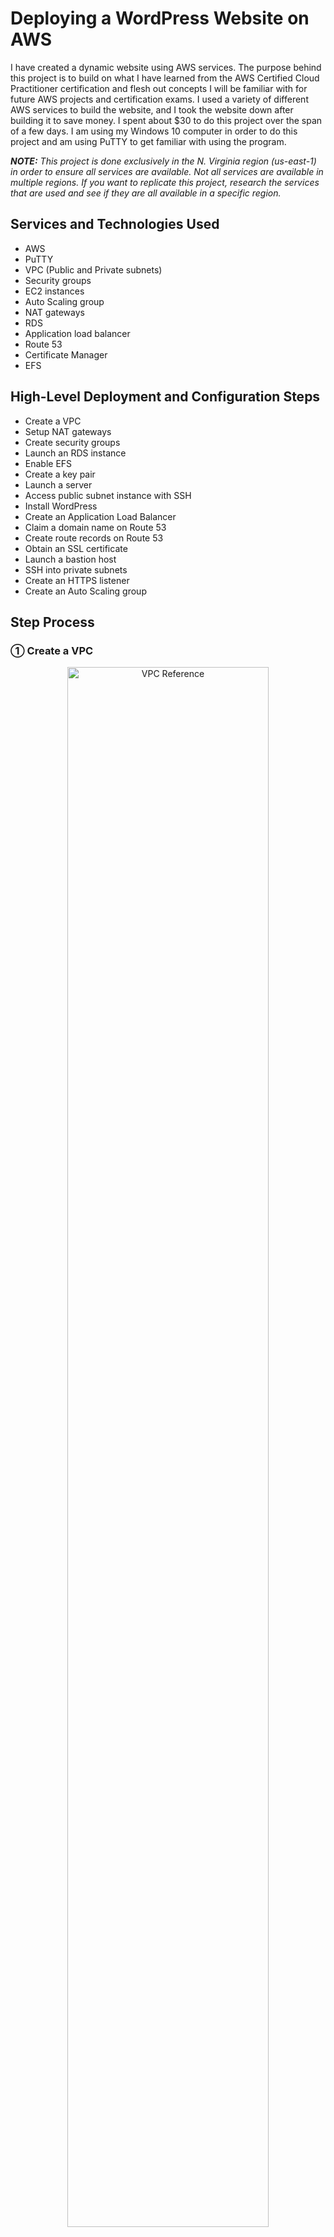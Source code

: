 <h1>Deploying a WordPress Website on AWS</h1>

I have created a dynamic website using AWS services. The purpose behind this project is to build on what I have learned from the AWS Certified Cloud Practitioner certification and flesh out concepts I will be familiar with for future AWS projects and certification exams. I used a variety of different AWS services to build the website, and I took the website down after building it to save money. I spent about $30 to do this project over the span of a few days. I am using my Windows 10 computer in order to do this project and am using PuTTY to get familiar with using the program. 

_<b>NOTE:</b> This project is done exclusively in the N. Virginia region (us-east-1) in order to ensure all services are available. Not all services are available in multiple regions. If you want to replicate this project, research the services that are used and see if they are all available in a specific region._

<h2>Services and Technologies Used</h2>

- AWS
- PuTTY
- VPC (Public and Private subnets)
- Security groups
- EC2 instances
- Auto Scaling group
- NAT gateways
- RDS
- Application load balancer
- Route 53
- Certificate Manager
- EFS

<h2>High-Level Deployment and Configuration Steps</h2>

- Create a VPC
- Setup NAT gateways
- Create security groups
- Launch an RDS instance
- Enable EFS
- Create a key pair
- Launch a server
- Access public subnet instance with SSH
- Install WordPress
- Create an Application Load Balancer
- Claim a domain name on Route 53
- Create route records on Route 53
- Obtain an SSL certificate
- Launch a bastion host
- SSH into private subnets
- Create an HTTPS listener
- Create an Auto Scaling group

<h2>Step Process</h2>

<h3>&#9312; Create a VPC</h3>

<p align="center">
<img src="https://i.imgur.com/Tqq0xAr.jpg" height="80%" width="80%" alt="VPC Reference"/>
</p>

- A three-tier VPC will serve as the architecture for the project. The first tier will have the public subnets. The public subnets will host resources such as NAT gateways, an application load balancer, and eventually a bastion host. The second tier will host a private subnet. The web servers (EC2 instances) will be hosted there. The third tier will have another private subnet which will host the database necessary to complete the project. The subnets will be duplicated across multiple availability zones to increase fault tolerance and high availability. An internet gateway and route table will also be created to allow resources in the VPC to access the internet.

- The VPC will be created in the <b>N. Virginia region</b>. From the AWS Management console, navigate to the <b>VPC</b> service. In the VPCs menu, click <b>Create VPC</b>.
  - Give a name to the VPC <b>(Dev VPC)</b> and enter the IPv4 CIDR block <b>(10.0.0.0/16)</b>. Leave the rest of the settings as default and click <b>Create VPC</b>.

<p align="center">
<img src="https://i.imgur.com/4bpt43d.png" height="80%" width="80%" alt="Step 1-1"/>
</p>

- Next, DNS host names have to be enabled for the VPC that was created. Under <b>Actions</b>, select <b>Edit VPC settings</b>. Under <b>DNS settings</b>, make sure <b>Enable DNS resolution</b> and <b>Enable DNS hostnames</b> are checked and save the changes.

<p align="center">
<img src="https://i.imgur.com/RXp9haj.png" height="80%" width="80%" alt="Step 1-2"/>
</p>

<p align="center">
<img src="https://i.imgur.com/nnqQFcZ.png" height="80%" width="80%" alt="Step 1-3"/>
</p>

- An internet gateway will now be created for the VPC. On the left-hand menu, select <b>Internet Gateways</b>. Click <b>Create internet gateway</b>.
  - Give a name for the internet gateway <b>(Dev Internet Gateway)</b> and create it.

<p align="center">
<img src="https://i.imgur.com/P984xtj.png" height="80%" width="80%" alt="Step 1-4"/>
</p>

- After creating the internet gateway, it will have to be attached to the VPC. This is to ensure the VPC can communicate with the internet. There will be an option that says to <b>Attach to a VPC</b> after the internet gateway has been created.
  - One thing to note is that you can only attach one internet gateway to one VPC. When you go to attach an internet gateway to a VPC on AWS, you can only select VPCs that do not have internet gateways.

<p align="center">
<img src="https://i.imgur.com/VaRicio.png" height="80%" width="80%" alt="Step 1-5"/>
</p>

- Now that the internet gateway is attached to the VPC, public subnets will be created in two availability zones <b>(us-east-1a and us-east-1b)</b>.
  - Select the <b>Subnets</b> tab on the left-hand menu. Click <b>Create subnet</b>. When creating your public subnets, make sure the <b>Dev VPC</b> is selected. For the first public subnet, name it <b>Public Subnet AZ1</b> and make sure it is in the <b>us-east-1a</b> availability zone. Its IPv4 CIDR block should be <b>10.0.0.0/24</b>. For the second public subnet, name it <b>Public Subnet AZ2</b> and make sure it is in the <b>us-east-1b</b> availability zone. Its IPv4 CIDR block should be <b>10.0.1.0/24</b>.

<p align="center">
<img src="https://i.imgur.com/1QhrXhb.png" height="80%" width="80%" alt="Step 1-6"/>
</p>

<p align="center">
<img src="https://i.imgur.com/toddnWF.png" height="80%" width="80%" alt="Step 1-7"/>
</p>

- After the public subnets are created, the auto enable IP settings need to be enabled for both subnets. This means when an EC2 instance is launched in the subnets, the instances will be assigned an appropriate public IP address in order to communicate with the internet.
  - For each subnet, select them and click on <b>Edit subnet settings</b>. Make sure <b>Enable auto-assign public IPv4 address</b> is turned on for both subnets and save the changes.

<p align="center">
<img src="https://i.imgur.com/YJbkxaN.png" height="80%" width="80%" alt="Step 1-8"/>
</p>

<p align="center">
<img src="https://i.imgur.com/TxhpCUJ.png" height="80%" width="80%" alt="Step 1-9"/>
</p>

- A public route table will now be created.
  - Select the <b>Route Tables</b> tab on the left-hand menu. A route table was already created when the VPC was made. This is referred to as the main route table and is private by default. Click <b>Create route table</b> and name the new route table <b>Public Route Table</b>. It will be attached to the Dev VPC.
 
<p align="center">
<img src="https://i.imgur.com/s1gIgpk.png" height="80%" width="80%" alt="Step 1-10"/>
</p>

- A public route will be added to the route table that was made. This public route will route traffic to the internet.
  - Under the <b>Routes</b> tab for the Public Route Table, click <b>Edit Routes</b>. Add a new route where the <b>Destination</b> is <b>0.0.0.0/0</b> (this means all traffic) and the <b>Target</b> is the <b>Dev Internet Gateway</b>. Save the changes.

<p align="center">
<img src="https://i.imgur.com/5Nt9aoP.png" height="80%" width="80%" alt="Step 1-11"/>
</p>

<p align="center">
<img src="https://i.imgur.com/wuOursD.png" height="80%" width="80%" alt="Step 1-12"/>
</p>

- The next thing that needs to be done is to associate the public subnets with the public route table.
  - While under the menu for Public Route Table, open the <b>Subnet associations</b> tab and scroll to <b>Explicit subnet associations</b>. Click on <b>Edit subnet associations</b>. Select both public subnets and save the associations.

 <p align="center">
<img src="https://i.imgur.com/0csGYLF.png" height="80%" width="80%" alt="Step 1-13"/>
</p>

 <p align="center">
<img src="https://i.imgur.com/0zVDZug.png" height="80%" width="80%" alt="Step 1-14"/>
</p>

- In order to finish creating the VPC, the four private subnets need to be created.
  - On the left-hand menu, click on Subnets and create the private subnets for the VPC. When creating your private subnets, make sure the Dev VPC is selected. For the first private subnet, name it <b>Private App Subnet AZ1</b> and make sure it is in the <b>us-east-1a</b> availability zone. Its IPv4 CIDR block should be <b>10.0.2.0/24</b>. For the second private subnet, name it <b>Private App Subnet AZ2</b> and make sure it is in the <b>us-east-1b</b> availability zone. Its IPv4 CIDR block should be <b>10.0.3.0/24</b>. For the third private subnet, name it <b>Private Data Subnet AZ1</b> and make sure it is in the <b>us-east-1a</b> availability zone. Its IPv4 CIDR block should be <b>10.0.4.0/24</b>. For the fourth private subnet, name it <b>Private Data Subnet AZ2</b> and make sure it is in the <b>us-east-1b</b> availability zone. Its IPv4 CIDR block should be <b>10.0.5.0/24</b>.

<p align="center">
<img src="https://i.imgur.com/t5sHdIT.png" height="80%" width="80%" alt="Step 1-15"/>
</p>

<p align="center">
<img src="https://i.imgur.com/Frc068s.png" height="80%" width="80%" alt="Step 1-16"/>
</p>

<p align="center">
<img src="https://i.imgur.com/6UgkdLh.png" height="80%" width="80%" alt="Step 1-17"/>
</p>

<p align="center">
<img src="https://i.imgur.com/3wbbJrt.png" height="80%" width="80%" alt="Step 1-18"/>
</p>

- Before you continue, make sure all 6 subnets are in the correct Availability Zones. The project will rely heavily on all the subnets and all resources and data will flow across the VPC.

_<b>NOTE:</b> When you create a route to a route table, all the subnets associated within the route table will automatically become public. Subnets are private when the route table does not have a route. In the Route Tables tab, check each route table to confirm each subnet are where they belong as shown below. The private subnets should be in the main route table that was automatically created when the VPC was first made. This is because these subnets do not have explicit associations, unlike the public subnets. The main route table is routing traffic locally within the VPC._

<p align="center">
<img src="https://i.imgur.com/8wTlXJy.png" height="80%" width="80%" alt="Step 1-19"/>
</p>

<h3>&#9313; Create NAT gateways</h3>

<p align="center">
<img src="https://i.imgur.com/kFiYDfb.jpg" height="80%" width="80%" alt="Step 2"/>
</p>

- Two NAT gateways will be created within the first and second Availability Zones. One will be in Public Subnet AZ1 and will be tied to a new private route table via a route that will connect the two together. The route table will also be associated with the Private App Subnet AZ1 and Private Data Subnet AZ1 subnets within the VPC. The second NAT gateway wil be created in Public Subnet AZ1 and tied to a new private route table with a route. The second route table will be associated with the Private App Subnet AZ2 and Private Data Subnet AZ2 subnets within the VPC.
- On the AWS management console, navigate to the <b>VPC</b> service. Select <b>NAT Gateways</b> on the VPC Dashboard. Create the first NAT gateway in <b>Public Subnet AZ1</b>. Name it <b>NAT Gateway AZ1</b>. Make sure to click <b>Allocate Elastic IP</b> before creating the NAT gateway.

<p align="center">
<img src="https://i.imgur.com/xy6mj0E.png" height="80%" width="80%" alt="Step 2-1"/>
</p>

- Now that the NAT gateway is created, a private route table and the appropriate route will be created so there will be access to the internet. Call this new route table <b>Private Route Table AZ1</b> and put it in the Dev VPC. For the route, make sure the <b>Destination</b> is <b>0.0.0.0/0</b> and the <b>Target</b> is <b>NAT Gateway AZ1</b>.

<p align="center">
<img src="https://i.imgur.com/ZB8sq4W.png" height="80%" width="80%" alt="Step 2-2"/>
</p>

<p align="center">
<img src="https://i.imgur.com/GsrBCwU.png" height="80%" width="80%" alt="Step 2-3"/>
</p>

- The next step is to associate the route table with Private App Subnet AZ1 and Private Data Subnet AZ1. In Private Route Table AZ1, open the <b>Subnet associations</b> tab and click on <b>Edit subnet associations</b>. Select <b>Private App Subnet AZ1</b> and <b>Private Data Subnet AZ1</b> and save the associations.

<p align="center">
<img src="https://i.imgur.com/VNPTmid.png" height="80%" width="80%" alt="Step 2-4"/>
</p>

- Repeat the previous steps in order to create a NAT gateway in Public Subnet AZ2.
  - Name the second NAT gateway <b>NAT Gateway AZ2</b>.
  - Name the second route table <b>Private Route Table AZ2</b> and put it in the Dev VPC.
  - Add a route where the <b>Destination</b> is <b>0.0.0.0/0</b> and the <b>Target</b> is <b>NAT Gateway AZ2</b>.
  - Associate the route table with <b>Private App Subnet AZ2</b> and <b>Private Data Subnet AZ2</b>.

<h3>&#9314; Create Security Groups</h3>

<p align="center">
<img src="https://i.imgur.com/yw8HU3r.jpg" height="80%" width="80%" alt="Step 3"/>
</p>

- The above image details all the security groups that need to be created to continue with the project. The application load balancer will have a security group to allow internet traffic (HTTP and HTTPS). One security group will be dedicated to allow SSH access to EC2 instances using your IP address. (Any time an SSH security group is created, it is always best practice to limit the source to your IP address for safety.) A security group will be created for web servers in the Private App Subnets. The sources for this security group will be limited to the ALB and SSH security groups respectively. A security group will be created for the RDS database that will be hosted on the Private Data Subnets and the source will be from the Webserver security group. An EFS security group will be made for elastic file system and use previous security groups for the sources.
- On the AWS management console, navigate to the <b>VPC</b> service. On the VPC Dashboard, open the <b>Security Groups</b> tab. The first security group that will be created is the <b>ALB Security Group</b>. Click on <b>Create security group</b> to get started. Make sure the security group is in the Dev VPC. For Inbound rules, there will be two rules that will be added. For the <b>Type</b>, select <b>HTTP and HTTPS</b>. The <b>Sources</b> will come from <b>Anywhere</b>. To have this setting, input the CIDR block <b>0.0.0.0/0</b>. Click <b>Create security group</b> to confirm the settings.

<p align="center">
<img src="https://i.imgur.com/RHjr9gP.png" height="80%" width="80%" alt="Step 3-1"/>
</p>

<p align="center">
<img src="https://i.imgur.com/Bafkoaa.png" height="80%" width="80%" alt="Step 3-2"/>
</p>

- Create the rest of the security groups with the following settings:
  - <b>SSH Security Group</b> - VPC: Dev VPC, Inbound rules: SSH, Source: My IP
  - <b>Webserver Security Group</b> - VPC: Dev VPC, Inbound rules: HTTP, Source: ALB Security Group, Inbound rules: HTTPS, Source: ALB Security Group, Inbound rules: SSH, Source: SSH Security Group.
  - <b>Database Security Group</b> - VPC: Dev VPC, Inbound rules: MySQL/Aurora, Source: Webserver Security Group.
  - <b>EFS Security Group</b> - VPC: Dev VPC, Inbound rules: NFS, Source: Webserver Security Group, Inbound rules: SSH, Source: SSH Security Group.
- After the EFS Security Group is created, click on <b>Edit inbound rules</b> to add one more important rule:
  - Add an additional NFS rule where the source is from the EFS Security Group. This rule could not be added unless the security group was already created.

<p align="center">
<img src="https://i.imgur.com/LF15HvK.png" height="80%" width="80%" alt="Step 3-3"/>
</p>

<h3>&#9315; Create the RDS Instance</h3>

<p align="center">
<img src="https://i.imgur.com/mx6xtMG.jpg" height="80%" width="80%" alt="Step 4"/>
</p>

- The next step is to create a RDS database in the Private Data Subnets. On the AWS management console, navigate to the <b>RDS</b> service to get started. Before creating the RDS instance, subnet groups need to be created. They specify which subnets the RDS database will be created in. Select <b>Subnet groups</b> on the RDS Dashboard and click <b>Create DB subnet group</b>.
  - Name the group <b>database subnets</b> and place it in the Dev VPC. Under the <b>Add subnets</b> section, select the <b>us-east-1a</b> and <b>us-east-1b</b> Availability Zones. For <b>Subnets</b>, select the subnets with the CIDR blocks <b>10.0.4.0/24</b> and <b>10.0.5.0/24</b>. Click <b>Create</b> to make the subnet group.

<p align="center">
<img src="https://i.imgur.com/3N0vEt9.png" height="80%" width="80%" alt="Step 4-1"/>
</p>

- Now that the subnet group is created, it is time to make the database itself. Click on <b>Databases</b> on the left-hand menu and click on <b>Create database</b>. Use the following parameters to create the database:
  - <b>Creation method</b>: Standard create
  - <b>Engine options</b>: MySQL
  - <b>Engine Version</b>: MySQL 5.7 (The latest version of 5.7 as in the future, more updated versions will be released beyond when I created the website.)
  - <b>Templates</b>: Dev/Test
  - <b>DB instance identifier</b>: dev-rds-db
  - <b>Master username</b>: (Whatever you choose, in my case it is ernesto.)
  - <b>Master password</b>: (Whatever you choose, in my case it is Password1. Make sure you remember this password as there will be no way to retrieve it afterward.)
  - <b>DB instance class</b>: Burstable classes (db.t2.micro)
  - <b>VPC</b>: Dev VPC
  - <b>Subnet group</b>: database subnets
  - <b>VPC security group</b>: Choose existing (Database Security Group)
  - <b>Availability Zone</b>: us-east-1b
  - <b>Database authentication</b>: Password authentication
  - <b>Initial database name</b>: applicationdb (Make sure you expand Additional configuration to see this parameter, you must specify a name or else RDS will not make the database.)
- After the database is created (it will take a few minutes for AWS to create), click on the database indentifier name. Under the <b>Connectivity & security</b> tab, take note of the <b>Endpoint</b> of the database. This information will be used later when connecting to the database using an EC2 instance. Under the <b>Configuration</b> tab, take note of the <b>DB instance ID</b> and <b>DB name</b> as they will also be used to connect to the database.

<p align="center">
<img src="https://i.imgur.com/PGn58sg.png" height="80%" width="80%" alt="Step 4-2"/>
</p>

<p align="center">
<img src="https://i.imgur.com/IIeUG0w.png" height="80%" width="80%" alt="Step 4-3"/>
</p>

<h3>&#9316; Create the Elastic File System (EFS)</h3>

- Now that the RDS database is in place, it is time to create an EFS file system with mount targets in the Private Data Subnets in both Availability Zones. This is to ensure the web servers can have access to shared files.
- On the AWS management console, navigate to the EFS service and click Create file system and Customize. Use the following parameters to create the file system:
  - Name: Dev-EFS
  - Encryption: Check off Enable encryption of data at rest (This is to ensure we do not get charged for the encryption.)
  - Tag key: Name, Tag value: Dev-EFS
  - VPC: Dev VPC
  - Mount targets: us-east-1a, Private Data Subnet AZ1, EFS Security Group and us-east-1b, Private Data Subnet AZ2, EFS Security Group
  - File system policy: Leave everything as default

<p align="center">
<img src="https://i.imgur.com/8gXgWA4.png" height="80%" width="80%" alt="Step 5-1"/>
</p>

<p align="center">
<img src="https://i.imgur.com/T6798l6.png" height="80%" width="80%" alt="Step 5-2"/>
</p>

- Now that the elastic file system is created, click on the File system ID and click on Attach. This information will be used later in the project to mount the file system.

<p align="center">
<img src="https://i.imgur.com/9XEGzAk.png" height="80%" width="80%" alt="Step 5-3"/>
</p>

<p align="center">
<img src="https://i.imgur.com/2ISmlXF.png" height="80%" width="80%" alt="Step 5-4"/>
</p>

<h3>&#9317; Create a Key Pair</h3>

- A key pair will now have to be created in order to progress further with the project. On the AWS management console, navigate to the EC2 service. On the left-hand menu, click on Key Pairs and click Create key pair.
  - Name the key pair (in my case, myec2key) and make sure the Key pair type is RSA. The file format will be kept as .ppk because I will be using the key pair for use with PuTTY.

<p align="center">
<img src="https://i.imgur.com/NHsrLTe.png" height="80%" width="80%" alt="Step 6-1"/>
</p>

<p align="center">
<img src="https://i.imgur.com/iXgObty.png" height="80%" width="80%" alt="Step 6-2"/>
</p>

- When a key pair is made, two keys are generated: a public key and a private key. The key on the AWS console is the public key and it will be used in the EC2 instance when it is launched. The key that is downloaded on the computer is the private key and it will be used whenever SSH is used to access an instance.

<h3>&#9318; Launching a Setup Server</h3>

- An EC2 instance will be launched in Public Subnet AZ1 in order to install the website and move files to the EFS. On the AWS management console, navigate to the EC2 service and select Instances (running). Click on Launch instances to get started. Use the following parameters for the instance:
  - Name: Setup Server
  - Application and OS Images: Amazon Linux
  - AMI: Amazon Linux 2 AMI (Free tier eligible)
  - Instance type: t2.micro
  - Key pair (login): myec2key (the key pair that you created)
  - VPC: Dev VPC
  - Subnet: Public Subnet AZ1
  - Firewall (security groups): SSH Security Group, ALB Security Group, Webserver Security Group

<p align="center">
<img src="https://i.imgur.com/0ZSMbeb.png" height="80%" width="80%" alt="Step 7-1"/>
</p>

<p align="center">
<img src="https://i.imgur.com/X87q45d.png" height="80%" width="80%" alt="Step 7-2"/>
</p>

<p align="center">
<img src="https://i.imgur.com/ut8LC58.png" height="80%" width="80%" alt="Step 7-3"/>
</p>

<h3>&#9319; Accessing the Public Subnet EC2 Instance</h3>

- Because I am using a Windows computer, I will be using PuTTY to SSH into the instance that was created. While it is possible to not use PuTTY since I am using a Windows 10 computer, I will still use PuTTY for practice.
- To SSH into the instance, copy the instance's Public IPv4 address. Within the Session tab of PuTTY, enter the Host Name ec2-user@(Public IPv4 address). In the Connection tab, expand SSH and expand Auth. Select Credentials under the Auth tab. Enter the private key that was downloaded to the computer when the key pair was created earlier in the project. After you click Open, you will successfully access the EC2 instance.

<p align="center">
<img src="https://i.imgur.com/P3r8ZZR.png" height="80%" width="80%" alt="Step 8-1"/>
</p>

<p align="center">
<img src="https://i.imgur.com/0UaATYQ.png" height="80%" width="80%" alt="Step 8-2"/>
</p>

<p align="center">
<img src="https://i.imgur.com/a7V4UkB.png" height="80%" width="80%" alt="Step 8-3"/>
</p>

<h3>&#9320; Installing WordPress</h3>

- Once the EC2 instance has been accessed through SSH, commands will have to be run in order to install the WordPress website. Before continuing, make sure that the relevant EFS mount data has been copied from a previous step in the project. In the EFS that was created earlier, the Attach menu will show the code that is necessary to mount the EFS. Make sure to copy the highlighted section in the image below.

<p align="center">
<img src="https://i.imgur.com/snqtoNi.png" height="80%" width="80%" alt="Step 9-1"/>
</p>

- Within the PuTTY session, run the following commands (and make sure to place the EFS code where specified and remove the parentheses around it):
  - sudo su
  - yum update -y
  - mkdir -p /var/www/html
  - sudo mount -t nfs4 -o nfsvers=4.1,rsize=1048576,wsize=1048576,hard,timeo=600,retrans=2,noresvport (EFS code):/ /var/www/html

- Now that the EFS has been mounted, Apache will have to be installed. Run the following commands:
  - sudo yum install -y httpd httpd-tools mod_ssl
  - sudo systemctl enable httpd
  - sudo systemctl start httpd

- Next, PHP 7.4 will be installed with the following commands:
  - sudo amazon-linux-extras enable php7.4
  - sudo yum clean metadata
  - sudo yum install php php-common php-pear -y
  - sudo yum install php-{cgi,curl,mbstring,gd,mysqlnd,gettext,json,xml,fpm,intl,zip} -y

- MySQL 5.7 will be installed with these commands:
  - sudo rpm -Uvh https://dev.mysql.com/get/mysql57-community-release-el7-11.noarch.rpm
  - sudo rpm --import https://repo.mysql.com/RPM-GPG-KEY-mysql-2022
  - sudo yum install mysql-community-server -y
  - sudo systemctl enable mysqld
  - sudo systemctl start mysqld

- Some web files will need to have their permissions changed. Run these commands to set the permissions:
  - sudo usermod -a -G apache ec2-user
  - sudo chown -R ec2-user:apache /var/www
  - sudo chmod 2775 /var/www && find /var/www -type d -exec sudo chmod 2775 {} \;
  - sudo find /var/www -type f -exec sudo chmod 0664 {} \;
  - chown apache:apache -R /var/www/html

- The WordPress files will now be downloaded and moved to the html directory with the following commands:
  - wget https://wordpress.org/latest.tar.gz
  - tar -xzf latest.tar.gz
  - cp -r wordpress/* /var/www/html/
 
- A WordPress configuration file will have to be created and modified. Run these commands:
  - cp /var/www/html/wp-config-sample.php /var/www/html/wp-config.php
  - nano /var/www/html/wp-config.php

<p align="center">
<img src="https://i.imgur.com/oWHtG8G.png" height="80%" width="80%" alt="Step 9-2"/>
</p>

- Within the text editor for the configuration file, some information needs to be inserted from the RDS instance that was created earlier in the project. Go to the RDS console from AWS to get this information. In the database that was created, open the Configuration tab to get the necessary information.
  - Copy the DB name from the Configuration tab and replace it where database_name_here is.

_<b>NOTE:</b> Make sure to copy the DB name and NOT the DB instance ID. They refer to different things and are not the same thing. Make sure what you are copying is the DB name. Refer to the image below. The Database instance ID is highlighted here. DB name is located underneath it._

<p align="center">
<img src="https://i.imgur.com/ikK6jvP.png" height="80%" width="80%" alt="Step 9-3"/>
</p>

- The next things to change in the file are the username and password for the RDS database. Enter the master username and password for the database when it was created. Replace username_here and password_here respectively.
- The next thing to change is the database hostname in the file. The database hostname will be the endpoint of the RDS instance. Return to the RDS console and open the Connectivity & security. Copy the endpoint and replace localhost within the configuration file.

<p align="center">
<img src="https://i.imgur.com/SzI29kR.png" height="80%" width="80%" alt="Step 9-4"/>
</p>

- Now that the necessary information is inserted in the configuration file, the EC2 instance will now be able to connect to the RDS instance. Save all the changes and run the last command to restart the Apache web server:
  - service httpd restart
- Return to the EC2 console and copy the Public IPv4 address of the Setup Server. Open a new tab in the web browser and paste the IPv4 address. When everything has been configured correctly, a WordPress welcome page will be shown. Enter the necessary information to create the admin account and website. The Setup Server cannot be deleted yet as the next step is to create the application load balancer.

<p align="center">
<img src="https://i.imgur.com/TFawYpa.png" height="80%" width="80%" alt="Step 9-5"/>
</p>

<p align="center">
<img src="https://i.imgur.com/xW5Phri.png" height="80%" width="80%" alt="Step 9-6"/>
</p>

<h3>&#9321; Create the Application Load Balancer</h3>

- An application load balancer will be created to distribute web traffic across EC2 instances in the Private App Subnets in the VPC. Before creating the application load balancer, new EC2 instances will be launched in the Private App Subnets. Navigate to the EC2 service to get started. Launch an instance with the following configurations:
  - Name and Tags: Name, Webserver AZ1
  - Application and OS Images: Amazon Linux 2 AMI (free tier eligible)
  - Instance type: t2.micro
  - Key pair: myec2key (the key pair that you created earlier)
  - VPC: Dev VPC
  - Subnet: Private App Subnet AZ1
  - Firewall (security groups): Web Server Security Group
- For the user data, some commands will be pasted in. This means that the commands will be run whenever the instance is booting up. Before pasting the commands in the user data, return to the EFS console and obtain the mount data that was previously used to install WordPress earlier in the project.

<p align="center">
<img src="https://i.imgur.com/mnUdGeu.png" height="80%" width="80%" alt="Step 10-1"/>
</p>

- Paste the following script into the user data section of the EC2 instance creation menu (and replace the EFS data where specified):
  - #!/bin/bash
  - yum update -y
  - sudo yum install -y httpd httpd-tools mod_ssl
  - sudo systemctl enable httpd
  - sudo systemctl start httpd
  - sudo amazon-linux-extras enable php7.4
  - sudo yum clean metadata
  - sudo yum install php php-common php-pear -y
  - sudo yum install php-{cgi,curl,mbstring,gd,mysqlnd,gettext,json,xml,fpm,intl,zip} -y
  - sudo rpm -Uvh https://dev.mysql.com/get/mysql57-community-release-el7-11.noarch.rpm
  - sudo rpm --import https://repo.mysql.com/RPM-GPG-KEY-mysql-2022
  - sudo yum install mysql-community-server -y
  - sudo systemctl enable mysqld
  - sudo systemctl start mysqld
  - echo "(EFS data):/ /var/www/html nfs4 nfsvers=4.1,rsize=1048576,wsize=1048576,hard,timeo=600,retrans=2 0 0" >> /etc/fstab
  - mount -a
  - chown apache:apache -R /var/www/html
  - sudo service httpd restart
 
<p align="center">
<img src="https://i.imgur.com/rWC269n.png" height="80%" width="80%" alt="Step 10-2"/>
</p>

- Launch a second EC2 instance while the first one is being made and use the following configurations:
  - Name and Tags: Key - Name, Value - Webserver AZ2
  - Application and OS Images: Amazon Linux 2 AMI (free tier eligible)
  - Instance type: t2.micro
  - Key pair: myec2key (the key pair that you created earlier)
  - VPC: Dev VPC
  - Subnet: Private App Subnet AZ2
  - Firewall (security groups): Web Server Security Group
  - User data: the same user data script that was used in the first instance

- After creating the two EC2 instances, the next step is to create the target group and put the instances in the target group to allow the application load balancer to route traffic to them. On the left-hand menu, open the Target Groups tab and click on Create target group. Use the following configurations to make the target group:
  - Target type: Instances
  - Name: Dev-TG
  - Protocol: HTTP
  - VPC: Dev VPC
  - Advanced health check settings - Success codes: 200,301,302
  - Register targets: Webserver AZ1 and Webserver AZ2 (click on Include as pending below to confirm the choices)

<p align="center">
<img src="https://i.imgur.com/NtCmQyg.png" height="80%" width="80%" alt="Step 10-3"/>
</p>

- The next step is to create the application load balancer. Select Load Balancers on the left-hand menu and click on Create load balancer. Use these configurations to create the application load balancer:
  - Load balancer name: Dev-ALB
  - Scheme: Internet-facing
  - IP address type: IPv4
  - VPC: Dev VPC
  - Mappings: us-east-1a - Public Subnet AZ, us-east-1b - Public Subnet AZ2
  - Security groups: ALB Security Group
  - Listener HTTP 80 Default Action: Forward to Dev-TG

- After the application load balancer is active, copy the DNS name and paste it in a new browser tab. The website can now be accessed using the DNS name of the application load balancer.

<p align="center">
<img src="https://i.imgur.com/D2plyij.png" height="80%" width="80%" alt="Step 10-4"/>
</p>

<p align="center">
<img src="https://i.imgur.com/vC2fNyf.png" height="80%" width="80%" alt="Step 10-5"/>
</p>

- Any time the address is changed, it is necessary to go into the WordPress settings as an admin and change the domain address there. Before accessing the settings, copy the domain name of the application load balancer. After the domain name, type /wp-admin and press Enter. You will be prompted to log in as the admin using the WordPress crendentials when the website was first made. Click on Settings and paste the domain address in the WordPress Address and Site Address boxes (remove the / at the end of the address if it is retained).

<p align="center">
<img src="https://i.imgur.com/NSlCbst.png" height="80%" width="80%" alt="Step 10-6"/>
</p>

<p align="center">
<img src="https://i.imgur.com/p3LzW2V.png" height="80%" width="80%" alt="Step 10-7"/>
</p>

- Now that the instances are launched in the Private App Subnets and the website can be accessed via the DNS name of the application load balancer, there is no need to have the Setup Server running. Terminate the Setup Server on the EC2 console.

<p align="center">
<img src="https://i.imgur.com/rVWN8te.png" height="80%" width="80%" alt="Step 10-8"/>
</p>

<h3>&#9322; Register a Domain Name</h3>

- A domain name will be registered with Route 53 to be used as the url for the WordPress website. This domain name will be used instead of the DNS name of the application load balancer. Navigate to the Route 53 service on AWS to get started. Click on Registered domains to get started.
  - I am registering ernestoawswebsitelab.com for the purposes of the project. It will cost $13 to register the domain name. Enter the contact information to complete the transaction and make sure privacy protection is enabled. Give at least 15 minutes for the domain name to be registered. It may take longer for the registration to go through, just be patient.
 
<p align="center">
<img src="https://i.imgur.com/axFpFkN.png" height="80%" width="80%" alt="Step 11-1"/>
</p>

<p align="center">
<img src="https://i.imgur.com/yaxmGAz.png" height="80%" width="80%" alt="Step 11-2"/>
</p>

<p align="center">
<img src="https://i.imgur.com/2pBLEFk.png" height="80%" width="80%" alt="Step 11-3"/>
</p>

<h3>&#9323; Create a Record Set</h3>

- After getting a registered domain name, a record set will be created in Route 53 to access the website with the domain name. Navigate to the Route 53 service and click on Hosted zones to get started. Select the domain name and click on Create record. Use the following configurations to create the record:
  - Record name: www
  - Record type: A
  - Toggle Alias next to Route Traffic to
  - Route Traffic to: Alias to Application and Classic Load Balancer
  - Region: US East (N. Virginia) [us-east-1]
  - Load balancer: The application load balancer created earlier

<p align="center">
<img src="https://i.imgur.com/NNt8evg.png" height="80%" width="80%" alt="Step 12-1"/>
</p>

- Now that the record set is made, the website can now be accessed using the domain name. Select the record that was created and copy the record name. Paste the record name into a new browser tab and the website will be accessed.

<p align="center">
<img src="https://i.imgur.com/RBD6WfA.png" height="80%" width="80%" alt="Step 12-2"/>
</p>

<p align="center">
<img src="https://i.imgur.com/ecG8l6L.png" height="80%" width="80%" alt="Step 12-3"/>
</p>

- Since the domain name has changed once again, it is time to update the WordPress URL settings to reflect this. Repeat the steps from updating the URL name after creating the application load balancer.

<p align="center">
<img src="https://i.imgur.com/IKBY67i.png" height="80%" width="80%" alt="Step 12-4"/>
</p>

<p align="center">
<img src="https://i.imgur.com/okdHD17.png" height="80%" width="80%" alt="Step 12-5"/>
</p>

<p align="center">
<img src="https://i.imgur.com/MfEgxox.png" height="80%" width="80%" alt="Step 12-6"/>
</p>

- The site URL will now be the domain name!

<h3>&#9324; Register an SSL Certificate</h3>

- SSL certificates are necessary to encrypt traffic between the web servers and web browser. This is a concept referred to as encryption in transit. All traffic from the website is currently not secure. The website will now have an appropriate SSL certificate using the Certificate Manager service on AWS. Request a public certificate from Certificate Manager to get started.

<p align="center">
<img src="https://i.imgur.com/Q5qIP9u.png" height="80%" width="80%" alt="Step 13-1"/>
</p>

- For domain names, enter the domain name that you have. Enter a second domain name and include the *. wildcard before the domain name again. Refer to the image below to see how to input the domain names. Make sure to select DNS validation and the RSA 2048 key algorithm before requesting the certificate. 

<p align="center">
<img src="https://i.imgur.com/jYpOVNq.png" height="80%" width="80%" alt="Step 13-2"/>
</p>

- When the certificate is pending validation, record sets need to be created in Route 53. This is to validate that the domain name belongs to the rightful owner. Click Create records in Route 53 and select the two domain names (this includes the wildcard that was created) to create the records. Wait a few minutes and refresh the page to see that the certificate has been issued.

<p align="center">
<img src="https://i.imgur.com/Iw6W4Px.png" height="80%" width="80%" alt="Step 13-3"/>
</p>

<p align="center">
<img src="https://i.imgur.com/lcyJQpC.png" height="80%" width="80%" alt="Step 13-4"/>
</p>

<p align="center">
<img src="https://i.imgur.com/08pcLbA.png" height="80%" width="80%" alt="Step 13-5"/>
</p>

<h3>&#9325; Launch a Bastion Host</h3>

- In order to SSH into the instances in the private subnets, an EC2 instance needs to be launched in a public subnet. This istance is called a bastion host. First, the instance in the public subnet needs to be accessed with SSH. From the public subnet instance, SSH into the private subnet. Navigate to the EC2 service and create a new instance to get started. Use the following configurations to make the bastion host:
  - Name: Bastion Host
  - Application and OS Images: Amazon Linux
  - Amazon Machine Image: Amazon Linux 2 AMI (free tier eligible)
  - Instance type: t2.micro
  - Key pair: myec2key (the key pair that was created earlier)
  - VPC: Dev VPC
  - Subnet: Public Subnet AZ1
  - Auto-assign Public IP: Enable
  - Firewall (security groups): SSH Security Group
 
<h3>&#9326; SSH into Private Subnets</h3>

- Now that the bastion host has been created, it is possible to SSH into the private subnets on the VPC. In order to do so, a PuTTY authentication agent known as Pageant needs to be installed. Search for PuTTY and select the search result that has greenend.org in the URL. Scroll down the Alternative binary files list and download and install Pageant from there.

<p align="center">
<img src="https://i.imgur.com/QDLNyEa.png" height="80%" width="80%" alt="Step 15-1"/>
</p>

- When you run Pageant, it will be a hidden icon on the bottom right. Click on its icon to open it. Click Add Key to add the private key on the computer and close the application. Once the key has been added to Pageant, it is possible to SSH into the private subnets.

<p align="center">
<img src="https://i.imgur.com/CD7l7TO.png" height="80%" width="80%" alt="Step 15-2"/>
</p>

- SSH into the bastion host to get started. Copy the bastion host's public IPv4 address and open PuTTY. For the host name, enter ec2-user@(IPv4 address). Expand the SSH and select Auth. Check Allow agent forwarding and click Open to access the bastion host. You will know if you have accessed the bastion host if the IP address on PuTTY matches the Private IPv4 address of the bastion host on the AWS console.

<p align="center">
<img src="https://i.imgur.com/s6X4Mjv.png" height="80%" width="80%" alt="Step 15-3"/>
</p>

<p align="center">
<img src="https://i.imgur.com/L8WFnQR.png" height="80%" width="80%" alt="Step 15-4"/>
</p>

<p align="center">
<img src="https://i.imgur.com/BODeBt4.png" height="80%" width="80%" alt="Step 15-5"/>
</p>

- It is now possible to SSH into a Private App Subnet. On the AWS console, select Webserver AZ1 and copy its Private IPv4 address. On PuTTY, enter the following command:
  - ssh ec2-user@(Private IP address)

<p align="center">
<img src="https://i.imgur.com/ZqIRIF8.png" height="80%" width="80%" alt="Step 15-6"/>
</p>

<h3>&#9327; Create an HTTPS Listener</h3>

- The application load balancer will need an HTTPS listener now that the SSL certificate has been issued. It is needed in order to secure the website. Navigate to the Load Balancers tab in the EC2 service. Select Dev-ALB and scroll to the Listeners and rules section.

<p align="center">
<img src="https://i.imgur.com/tTRVKCu.png" height="80%" width="80%" alt="Step 16-1"/>
</p>

- Click Add listener and use the following configurations:
  - Protocol: HTTPS
  - Action types: Forward to target groups
  - Target group: Dev-TG
  - Default SSL/TLS certificate: The certificate that you created earlier
 
<p align="center">
<img src="https://i.imgur.com/DVnn84n.png" height="80%" width="80%" alt="Step 16-2"/>
</p>

<p align="center">
<img src="https://i.imgur.com/OWraWri.png" height="80%" width="80%" alt="Step 16-3"/>
</p>

- The HTTPS listener will be edited after it has been created. This will allow HTTP traffic to be redirected to HTTPS. Select the HTTP listener and click Edit listener.

<p align="center">
<img src="https://i.imgur.com/BiRNsbl.png" height="80%" width="80%" alt="Step 16-4"/>
</p>

- Under Default actions, select Redirect to URL. The Protocol should be HTTPS. Save the changes.

<p align="center">
<img src="https://i.imgur.com/JYviuw6.png" height="80%" width="80%" alt="Step 16-5"/>
</p>

- The next step is to SSH into one of the Private App Subnets. Webserver AZ1 will accessed via the bastion host.
  - Escalate to root privileges with the command sudo su. Now that you are the root user, enter this command:
  - nano /var/www/html/wp-config.php

<p align="center">
<img src="https://i.imgur.com/nJGR5Kw.png" height="80%" width="80%" alt="Step 16-6"/>
</p>

- While in the text editor, paste the following code into the text editor in the location specified within the image.

<p align="center">
<img src="https://i.imgur.com/A3w4TLE.png" height="80%" width="80%" alt="Step 16-7"/>
</p>

<p align="center">
<img src="https://i.imgur.com/biow1us.png" height="80%" width="80%" alt="Step 16-8"/>
</p>

- Now that the configuration file has been modified, access the website in a new tab. Enter the domain name with HTTPS in the URL. When the website is accessed, the connection is now secure. Because the URL has changed again, update the WordPress settings as an admin to reflect the change.

<p align="center">
<img src="https://i.imgur.com/shuvAaU.png" height="80%" width="80%" alt="Step 16-9"/>
</p>

<p align="center">
<img src="https://i.imgur.com/dqhp8xe.png" height="80%" width="80%" alt="Step 16-10"/>
</p>

<p align="center">
<img src="https://i.imgur.com/4tadVoA.png" height="80%" width="80%" alt="Step 16-11"/>
</p>

<h3>&#9328; Create an Auto Scaling Group</h3>

- An auto scaling group will be made to dynamically create and scale web servers in the Private App Subnets. This is to make the website highly available, scalable, fault-tolerant, and elastic. Before making the auto scaling group, terminate Webserver AZ1 and AZ2 from the EC2 console.

<p align="center">
<img src="https://i.imgur.com/FoXfHP1.png" height="80%" width="80%" alt="Step 17-1"/>
</p>

- A launch template will be made to contain the configurations of the EC2 instances that are created in the auto scaling gorup. Select Launch Templates from the land-hand menu and click Create launch template. Use the following configurations to create the launch template:
  - Launch template name: Dev-Launch-Template
  - Description: Launch Template for ASG
  - Enable Auto Scaling guidance
  - Application and OS Images: Amazon Linux
  - Amazon Machine Image: Amazon Linux 2 AMI (free tier eligible)
  - Instance type: t2.micro
  - Key pair: myec2key
  - Firewall (security groups): Web Server Security Group
- Before creating the launch template, insert the same script used to create the EC2 instance for the application load balancer (and make sure the EFS data is correct).

<p align="center">
<img src="https://i.imgur.com/jDeOgMq.png" height="80%" width="80%" alt="Step 17-2"/>
</p>

<p align="center">
<img src="https://i.imgur.com/7Ba46zW.png" height="80%" width="80%" alt="Step 17-3"/>
</p>

- Now that the launch template is made, the auto scaling group can now be created. Select Auto Scaling Groups on the left-hand menu and click Create Auto Scaling group. Use the following configurations to create the Auto Scaling group:
  - Auto Scaling gorup name: Dev-ASG
  - Launch template (NOT Launch configuration): Dev-Launch-Template
  - VPC: Dev VPC
  - Availabilty Zones and subnets: Private App Subnet AZ1 and Private App Subnet AZ2
  - Load balancing: Attach to an existing load balancer
  - Attach to an existing load balancer: Choose from your load balancer target groups
  - Existing load balancer target groups: Dev-TG | HTTP
  - Additional health check types: Turn on Elastic Load Balancing health checks
  - Monitoring: Enable group metrics collection within CloudWatch
  - Group size: Desired capacity - 2, Minimum capacity - 1, Maximum capacity - 4
  - Add notifications: Create a topic named Default_CloudWatch_Alarms_Topic with your email as the recipient
  - Tags: Key - Name, Value - ASG-Webserver
- After creating the Auto Scaling group, the group will now make two new instances based on the launch template.

<p align="center">
<img src="https://i.imgur.com/kiL3Pao.png" height="80%" width="80%" alt="Step 17-4"/>
</p>

<p align="center">
<img src="https://i.imgur.com/DcUxO0T.png" height="80%" width="80%" alt="Step 17-5"/>
</p>

- The website will take a few minutes to become online once again because the instances need to be created. Their status can be checked in the Target Groups tab. The Health status will show whether or not an instance is healthy. If the health status is unhealthy, wait a few minutes to allow all the user data script to run and install the software. Refreshing the page will update the status to healthy after time has passed.

<p align="center">
<img src="https://i.imgur.com/VJxwuUQ.png" height="80%" width="80%" alt="Step 17-6"/>
</p>

- All that is left is to log in to the website as an admin and customize the website. The Appearance tab on WordPress will allow different themes and other customization items to be used to make the website more presentable.

<p align="center">
<img src="https://i.imgur.com/zisDtwJ.png" height="80%" width="80%" alt="Step 17-7"/>
</p>

- The website is now complete!

<h3>&#9329; Clean Up</h3>

- I took down the website in order to save money because AWS charges based on waht resources are used and for how long. Resources will have to be deleted in a specific order because some resources are reliant on other resources and they won't be deleted otherwise. If you would like to save on money and take down the website, delete the resources in this order:
  - Auto Scaling group
  - Launch template
  - Application load balancer
  - Target Group
  - RDS instance
  - Bastion host
  - EFS
  - Security groups (except for the default security group)
  - NAT gateways
  - VPC
  - Elastic IPs (AWS will charge elastic IPs that are unusued and are not associated with a resource)
  - Record Set (A record)
 
<h2>Lessons Learned </h2>

This project has made me become more familiar with the services offered in AWS. The website is reliant on many different components that work together to keep it afloat. I was already familiar with some of the services because I studied for the AWS Certified Cloud Practitioner. I previously studied for the Solutions Architect Associate exam, but I have not taken the exam. While doing this project, I refered to some of the notes I took while studying for the Solutions Architect Associate exam. I did not have any problems making the website because I tackled each task one step at a time. At a glance, there is a lot of work that needs to be done to make a dynamic website on AWS. I thought I would be overwhelemed, but that was far from the truth. Now, I have a much deeper understanding of how to handle certain tasks when using services on AWS in order to make future projects work.
